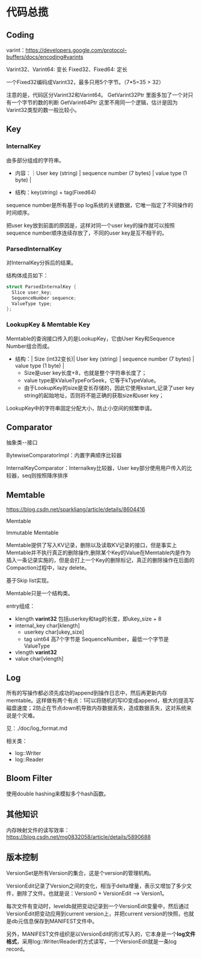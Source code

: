 # 代码总揽

## Coding

varint：<https://developers.google.com/protocol-buffers/docs/encoding#varints>

Varint32、Varint64: 变长
Fixed32、Fixed64: 定长

一个Fixed32编码成Varint32，最多只用5个字节。（7*5=35 > 32）

注意的是，代码区分Varint32和Varint64。
GetVarint32Ptr 里面多加了一个对只有一个字节的数的判断
GetVarint64Ptr
这里不用同一个逻辑，估计是因为Varint32类型的数一般比较小。

## Key

### InternalKey

由多部分组成的字符串。

- 内容：｜User key (string) | sequence number (7 bytes) | value type (1 byte) |

- 结构：key(string) + tag(Fixed64)

sequence number是所有基于op log系统的关键数据，它唯一指定了不同操作的时间顺序。

把user key放到前面的原因是，这样对同一个user key的操作就可以按照sequence number顺序连续存放了，不同的user key是互不相干的。

### ParsedInternalKey

对InternalKey分拆后的结果。

结构体成员如下：

```cpp
struct ParsedInternalKey {
  Slice user_key;
  SequenceNumber sequence;
  ValueType type;
};
```

### LookupKey & Memtable Key

Memtable的查询接口传入的是LookupKey，它由User Key和Sequence Number组合而成。

- 结构：| Size (int32变长)| User key (string) | sequence number (7 bytes) | value type (1 byte) |
  - Size是user key长度+8，也就是整个字符串长度了；
  - value type是kValueTypeForSeek，它等于kTypeValue。
  - 由于LookupKey的size是变长存储的，因此它使用kstart_记录了user key string的起始地址，否则将不能正确的获取size和user key；

LookupKey中的字符串固定分配大小，防止小空间的频繁申请。

## Comparator

抽象类--接口

BytewiseComparatorImpl：内置字典顺序比较器

InternalKeyComparator：Internalkey比较器，User key部分使用用户传入的比较器，seq则按照降序排序

## Memtable

<https://blog.csdn.net/sparkliang/article/details/8604416>

Memtable

Immutable Memtable

Memtable提供了写入KV记录，删除以及读取KV记录的接口，但是事实上Memtable并不执行真正的删除操作,删除某个Key的Value在Memtable内是作为插入一条记录实施的，但是会打上一个Key的删除标记，真正的删除操作在后面的 Compaction过程中，lazy delete。

基于Skip list实现。

Memtable只是一个结构类。



entry组成：

- klength  **varint32**      包括userkey和tag的长度，即ukey_size + 8
- internal_key char[klength]
  - userkey  char[ukey_size]
  - tag      uint64   高7个字节是 SequenceNumber，最低一个字节是 ValueType
- vlength  **varint32**
- value    char[vlength]

## Log

所有的写操作都必须先成功的append到操作日志中，然后再更新内存memtable。这样做有两个有点：1可以将随机的写IO变成append，极大的提高写磁盘速度；2防止在节点down机导致内存数据丢失，造成数据丢失，这对系统来说是个灾难。

见：./doc/log_format.md

相关类：

- log::Writer
- log::Reader

## Bloom Filter

使用double hashing来模拟多个hash函数。

## 其他知识

内存映射文件的读写效率：https://blog.csdn.net/mg0832058/article/details/5890688



## 版本控制

VersionSet是所有Version的集合，这是个version的管理机构。

VersionEdit记录了Version之间的变化，相当于delta增量，表示又增加了多少文件，删除了文件。也就是说：Version0 + VersionEdit --> Version1。

每次文件有变动时，leveldb就把变动记录到一个VersionEdit变量中，然后通过VersionEdit把变动应用到current version上，并把current version的快照，也就是db元信息保存到MANIFEST文件中。

另外，MANIFEST文件组织是以VersionEdit的形式写入的，它本身是一个**log文件格式**，采用log::Writer/Reader的方式读写，一个VersionEdit就是一条log record。





















